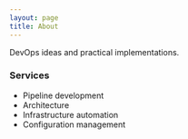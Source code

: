 ```yaml
---
layout: page
title: About
---
```


DevOps ideas and practical implementations.

### Services

- Pipeline development
- Architecture
- Infrastructure automation
- Configuration management

<!-- ### Screenshot -->

<!-- ![Screenshot](screenshot.png) -->
